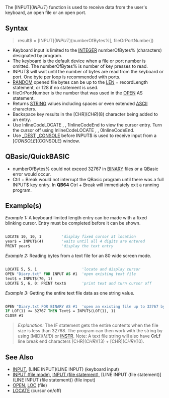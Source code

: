 The [INPUT$](INPUT$) function is used to receive data from the user's keyboard, an open file or an open port.


## Syntax

>  result$ = [INPUT$](INPUT$)(numberOfBytes%[, fileOrPortNumber])


* Keyboard input is limited to the [INTEGER](INTEGER) numberOfBytes% (characters) designated by program.
* The keyboard is the default device when a file or port number is omitted. The numberOfBytes% is number of key presses to read.
* INPUT$ will wait until the number of bytes are read from the keyboard or port. One byte per loop is recommended with ports.
* [RANDOM](RANDOM) opened file bytes can be up to the [LEN](LEN) = recordLength statement, or 128 if no statement is used.
* fileOrPortNumber is the number that was used in the [OPEN](OPEN) AS statement.
* Returns [STRING](STRING) values including spaces or even extended [ASCII](ASCII) characters.
* Backspace key results in the [CHR$](CHR$)(8) character being added to an entry.
* Use InlineCodeLOCATE , , 1InlineCodeEnd to view the cursor entry. Turn the cursor off using InlineCodeLOCATE , , 0InlineCodeEnd.
* Use [_DEST](_DEST) [_CONSOLE](_CONSOLE) before INPUT$ is used  to receive input from a [$CONSOLE]($CONSOLE) window.


## QBasic/QuickBASIC

* numberOfBytes% could not exceed 32767 in [BINARY](BINARY) files or a QBasic error would occur. 
* Ctrl + Break would not interrupt the QBasic program until there was a full INPUT$ key entry. In **QB64** Ctrl + Break will immediately exit a running program.


## Example(s)

*Example 1:* A keyboard limited length entry can be made with a fixed blinking cursor. Entry must be completed before it can be shown.

```vb

LOCATE 10, 10, 1         'display fixed cursor at location
year$ = INPUT$(4)        'waits until all 4 digits are entered
PRINT year$              'display the text entry 

```


*Example 2:* Reading bytes from a text file for an 80 wide screen mode.

```vb

LOCATE 5, 5, 1                    'locate and display cursor
OPEN "Diary.txt" FOR INPUT AS #1  'open existing text file
text$ = INPUT$(70, 1)
LOCATE 5, 6, 0: PRINT text$       'print text and turn cursor off 

```


*Example 3:* Getting the entire text file data as one string value.

```vb

OPEN "Diary.txt FOR BINARY AS #1  'open an existing file up to 32767 bytes
IF LOF(1) <= 32767 THEN Text$ = INPUT$(LOF(1), 1)
CLOSE #1 

```
> *Explanation:* The IF statement gets the entire contents when the file size is less than 32768. The program can then work with the string by using [MID$](MID$) or [INSTR](INSTR). Note: A text file string will also have **CrLf** line break end characters [CHR$](CHR$)(13) + [CHR$](CHR$)(10).


## See Also

* [INPUT](INPUT), [LINE INPUT](LINE INPUT) (keyboard input)
* [INPUT (file mode)](INPUT (file mode)), [INPUT (file statement)](INPUT (file statement)), [LINE INPUT (file statement)](LINE INPUT (file statement)) (file input)
* [OPEN](OPEN), [LOC](LOC) (file) 
* [LOCATE](LOCATE) (cursor on/off)




